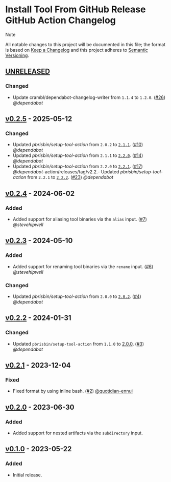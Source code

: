 # Install Tool From GitHub Release GitHub Action Changelog

<!-- markdownlint-disable-next-line MD052 -->
> [!NOTE]
> All notable changes to this project will be documented in this file; the format is based on [Keep a Changelog](https://keepachangelog.com/en/1.0.0/) and this project adheres to [Semantic Versioning](https://semver.org/spec/v2.0.0.html).

<!--
### Added - For new features.
### Changed - For changes in existing functionality.
### Deprecated - For soon-to-be removed features.
### Removed - For now removed features.
### Fixed - For any bug fixes.
### Security - In case of vulnerabilities.
-->

## [UNRELEASED]

### Changed

- Update crambl/dependabot-changelog-writer from `1.1.4` to `1.2.0`. ([#26](https://github.com/action-stars/install-tool-from-github-release/pull/26)) _@dependabot_

## [v0.2.5] - 2025-05-12

### Changed

- Updated _pbrisbin/setup-tool-action_ from `2.0.2` to [`2.1.1`](https://github.com/pbrisbin/setup-tool-action/releases/tag/v2.1.1). ([#10](https://github.com/action-stars/install-tool-from-github-release/pull/10)) _@dependabot_
- Updated _pbrisbin/setup-tool-action_ from `2.1.1` to [`2.2.0`](https://github.com/pbrisbin/setup-tool-action/releases/tag/v2.2.0). ([#14](https://github.com/action-stars/install-tool-from-github-release/pull/14)) _@dependabot_
- Updated _pbrisbin/setup-tool-action_ from `2.2.0` to [`2.2.1`](https://github.com/pbrisbin/setup-tool-action/releases/tag/v2.2.1). ([#17](https://github.com/action-stars/install-tool-from-github-release/pull/17)) _@dependabot_-action/releases/tag/v2.2.- Updated _pbrisbin/setup-tool-action_ from `2.2.1` to [`2.2.2`](https://github.com/pbrisbin/setup-tool-action/releases/tag/v2.2.2). ([#23](https://github.com/action-stars/install-tool-from-github-release/pull/23)) _@dependabot_

## [v0.2.4] - 2024-06-02

### Added

- Added support for aliasing tool binaries via the `alias` input. ([#7](https://github.com/action-stars/install-tool-from-github-release/pull/7)) _@stevehipwell_

## [v0.2.3] - 2024-05-10

### Added

- Added support for renaming tool binaries via the `rename` input. ([#6](https://github.com/action-stars/install-tool-from-github-release/pull/6)) _@stevehipwell_

### Changed

- Updated _pbrisbin/setup-tool-action_ from `2.0.0` to [`2.0.2`](https://github.com/pbrisbin/setup-tool-action/releases/tag/v2.0.2). ([#4](https://github.com/action-stars/install-tool-from-github-release/pull/4)) _@dependabot_

## [v0.2.2] - 2024-01-31

### Changed

- Updated `pbrisbin/setup-tool-action` from `1.1.0` to [2.0.0](https://github.com/pbrisbin/setup-tool-action/releases/tag/v2.0.0). ([#3](https://github.com/action-stars/install-tool-from-github-release/pull/3)) _@dependabot_

## [v0.2.1] - 2023-12-04

### Fixed

- Fixed format by using inline bash. ([#2](https://github.com/action-stars/install-tool-from-github-release/pull/2)) [@quotidian-ennui](https://github.com/quotidian-ennui)

## [v0.2.0] - 2023-06-30

### Added

- Added support for nested artifacts via the `subdirectory` input.

## [v0.1.0] - 2023-05-22

### Added

- Initial release.

<!--
RELEASES
-->
[UNRELEASED]: https://github.com/action-stars/install-tool-from-github-release/compare/v0.2.5...HEAD
[v0.2.5]: https://github.com/action-stars/install-tool-from-github-release/releases/tag/v0.2.5
[v0.2.4]: https://github.com/action-stars/install-tool-from-github-release/releases/tag/v0.2.4
[v0.2.3]: https://github.com/action-stars/install-tool-from-github-release/releases/tag/v0.2.3
[v0.2.2]: https://github.com/action-stars/install-tool-from-github-release/releases/tag/v0.2.2
[v0.2.1]: https://github.com/action-stars/install-tool-from-github-release/releases/tag/v0.2.1
[v0.2.0]: https://github.com/action-stars/install-tool-from-github-release/releases/tag/v0.2.0
[v0.1.0]: https://github.com/action-stars/install-tool-from-github-release/releases/tag/v0.1.0
